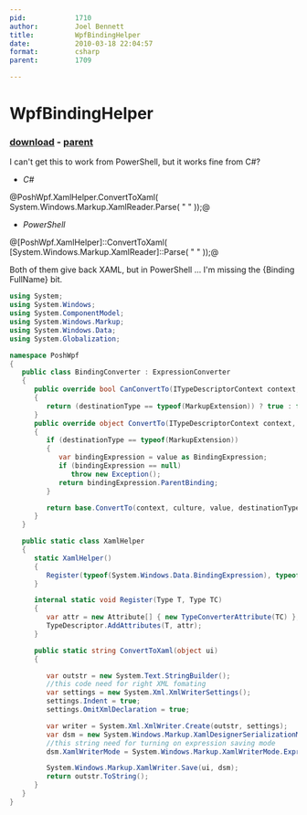 ```yaml
---
pid:            1710
author:         Joel Bennett
title:          WpfBindingHelper
date:           2010-03-18 22:04:57
format:         csharp
parent:         1709

---
```


# WpfBindingHelper

### [download](Scripts\1710.cs) - [parent](Scripts\1709.md)

I can't get this to work from PowerShell, but it works fine from C#?

* *C#*

@PoshWpf.XamlHelper.ConvertToXaml( System.Windows.Markup.XamlReader.Parse( "<StackPanel xmlns='http://schemas.microsoft.com/winfx/2006/xaml/presentation'> <TextBlock Text='{Binding FullName}' /> </StackPanel>" ));@

* *PowerShell*


@[PoshWpf.XamlHelper]::ConvertToXaml( [System.Windows.Markup.XamlReader]::Parse( "<StackPanel xmlns='http://schemas.microsoft.com/winfx/2006/xaml/presentation'> <TextBlock Text='{Binding FullName}' /> </StackPanel>" ));@

Both of them give back XAML, but in PowerShell ... I'm missing the {Binding FullName} bit.

```csharp
using System;
using System.Windows;
using System.ComponentModel;
using System.Windows.Markup;
using System.Windows.Data;
using System.Globalization;

namespace PoshWpf
{
   public class BindingConverter : ExpressionConverter
   {
      public override bool CanConvertTo(ITypeDescriptorContext context, Type destinationType)
      {
         return (destinationType == typeof(MarkupExtension)) ? true : false;
      }
      public override object ConvertTo(ITypeDescriptorContext context, CultureInfo culture, object value, Type destinationType)
      {
         if (destinationType == typeof(MarkupExtension))
         {
            var bindingExpression = value as BindingExpression;
            if (bindingExpression == null)
               throw new Exception();
            return bindingExpression.ParentBinding;
         }

         return base.ConvertTo(context, culture, value, destinationType);
      }
   }

   public static class XamlHelper
   {
      static XamlHelper()
      {
         Register(typeof(System.Windows.Data.BindingExpression), typeof(PoshWpf.BindingConverter));
      }

      internal static void Register(Type T, Type TC)
      {
         var attr = new Attribute[] { new TypeConverterAttribute(TC) };
         TypeDescriptor.AddAttributes(T, attr);
      }

      public static string ConvertToXaml(object ui)
      {

         var outstr = new System.Text.StringBuilder();
         //this code need for right XML fomating 
         var settings = new System.Xml.XmlWriterSettings();
         settings.Indent = true;
         settings.OmitXmlDeclaration = true;

         var writer = System.Xml.XmlWriter.Create(outstr, settings);
         var dsm = new System.Windows.Markup.XamlDesignerSerializationManager(writer);
         //this string need for turning on expression saving mode 
         dsm.XamlWriterMode = System.Windows.Markup.XamlWriterMode.Expression;

         System.Windows.Markup.XamlWriter.Save(ui, dsm);
         return outstr.ToString();
      }
   }
}
```
